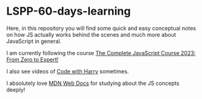 # LSPP-60-days-learning

Here, in this repository you will find some quick and easy conceptual notes on how JS actually works behind the scenes and much more about JavaScript in general.

I am currently following the course [The Complete JavaScript Course 2023: From Zero to Expert!](https://www.udemy.com/course/the-complete-javascript-course/)

I also see videos of [Code with Harry](https://www.youtube.com/watch?v=ER9SspLe4Hg&list=PLu0W_9lII9ahR1blWXxgSlL4y9iQBnLpR) sometimes.

I absolutely love [MDN Web Docs](https://developer.mozilla.org/en-US/docs/Learn/JavaScript) for studying about the JS concepts deeply!